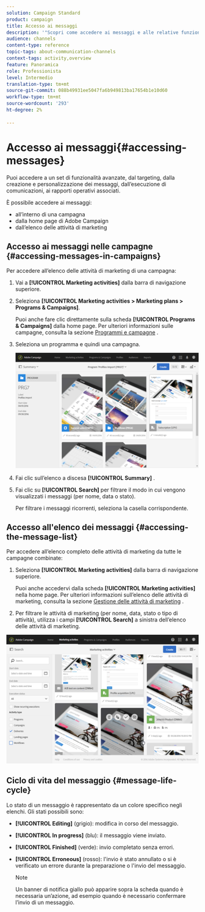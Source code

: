```yaml
---
solution: Campaign Standard
product: campaign
title: Accesso ai messaggi
description: '"Scopri come accedere ai messaggi e alle relative funzionalità avanzate: creazione, targeting, personalizzazione, esecuzione e reporting."'
audience: channels
content-type: reference
topic-tags: about-communication-channels
context-tags: activity,overview
feature: Panoramica
role: Professionista
level: Intermedio
translation-type: tm+mt
source-git-commit: 088b49931ee5047fa6b949813ba17654b1e10d60
workflow-type: tm+mt
source-wordcount: '293'
ht-degree: 2%

---
```



# Accesso ai messaggi{#accessing-messages}

Puoi accedere a un set di funzionalità avanzate, dal targeting, dalla creazione e personalizzazione dei messaggi, dall’esecuzione di comunicazioni, ai rapporti operativi associati.

È possibile accedere ai messaggi:

* all’interno di una campagna
* dalla home page di Adobe Campaign
* dall’elenco delle attività di marketing

## Accesso ai messaggi nelle campagne {#accessing-messages-in-campaigns}

Per accedere all’elenco delle attività di marketing di una campagna:

1. Vai a **[!UICONTROL Marketing activities]** dalla barra di navigazione superiore.
1. Seleziona **[!UICONTROL Marketing activities > Marketing plans > Programs & Campaigns]**.

   Puoi anche fare clic direttamente sulla scheda **[!UICONTROL Programs & Campaigns]** dalla home page. Per ulteriori informazioni sulle campagne, consulta la sezione [Programmi e campagne](../../start/using/programs-and-campaigns.md) .

1. Seleziona un programma e quindi una campagna.

   ![](assets/delivery_list_1.png)

1. Fai clic sull’elenco a discesa **[!UICONTROL Summary]** .
1. Fai clic su **[!UICONTROL Search]** per filtrare il modo in cui vengono visualizzati i messaggi (per nome, data o stato).

   Per filtrare i messaggi ricorrenti, seleziona la casella corrispondente.

## Accesso all&#39;elenco dei messaggi {#accessing-the-message-list}

Per accedere all’elenco completo delle attività di marketing da tutte le campagne combinate:

1. Seleziona **[!UICONTROL Marketing activities]** dalla barra di navigazione superiore.

   Puoi anche accedervi dalla scheda **[!UICONTROL Marketing activities]** nella home page. Per ulteriori informazioni sull’elenco delle attività di marketing, consulta la sezione [Gestione delle attività di marketing](../../start/using/marketing-activities.md#creating-a-marketing-activity) .

1. Per filtrare le attività di marketing (per nome, data, stato o tipo di attività), utilizza i campi **[!UICONTROL Search]** a sinistra dell’elenco delle attività di marketing.

![](assets/delivery_list_2.png)

## Ciclo di vita del messaggio {#message-life-cycle}

Lo stato di un messaggio è rappresentato da un colore specifico negli elenchi. Gli stati possibili sono:

* **[!UICONTROL Editing]** (grigio): modifica in corso del messaggio.
* **[!UICONTROL In progress]** (blu): il messaggio viene inviato.
* **[!UICONTROL Finished]** (verde): invio completato senza errori.
* **[!UICONTROL Erroneous]** (rosso): l&#39;invio è stato annullato o si è verificato un errore durante la preparazione o l&#39;invio del messaggio.

   >[!NOTE]
   >
   >Un banner di notifica giallo può apparire sopra la scheda quando è necessaria un’azione, ad esempio quando è necessario confermare l’invio di un messaggio.
